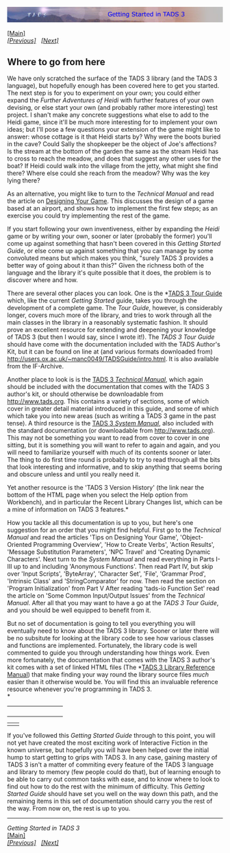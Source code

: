 ---
---
<div class="topbar">

[<img src="topbar.jpg" data-border="0" />](index.html)

</div>

<div class="main">

[\[Main\]](index.html)  
*[\[Previous\]](easingtestinganddebugging.html)
  [\[Next\]](appendixa-actionmessagepropert.html)*

## Where to go from here

We have only scratched the surface of the TADS 3 library (and the TADS 3
language), but hopefully enough has been covered here to get you
started. The next step is for you to experiment on your own; you could
either expand the *Further Adventures of Heidi* with further features of
your own devising, or else start your own (and probably rather more
interesting) test project. I shan't make any concrete suggestions what
else to add to the Heidi game, since it'll be much more interesting for
to implement your own ideas; but I'll pose a few questions your
extension of the game might like to answer: whose cottage is it that
Heidi starts by? Why were the boots buried in the cave? Could Sally the
shopkeeper be the object of Joe's affections? Is the stream at the
bottom of the garden the same as the stream Heidi has to cross to reach
the meadow, and does that suggest any other uses for the boat? If Heidi
could walk into the village from the jetty, what might she find there?
Where else could she reach from the meadow? Why was the key lying
there?  
  
As an alternative, you might like to turn to the *Technical Manual* and
read the article on
<a href="../techman/t3design.html" target="_top">Designing Your Game</a>.
This discusses the design of a game based at an airport, and shows how
to implement the first few steps; as an exercise you could try
implementing the rest of the game.  
  
If you start following your own inventiveness, either by expanding the
*Heidi* game or by writing your own, sooner or later (probably the
former) you'll come up against something that hasn't been covered in
this *Getting Started Guide*, or else come up against something that you
can manage by some convoluted means but which makes you think, "surely
TADS 3 provides a better way of going about it than this?" Given the
richness both of the language and the library it's quite possible that
it does, the problem is to discover where and how.  
  
There are several other places you can look. One is the
*<a href="../tourguide/index.html" target="_top">TADS 3 Tour Guide</a>
which, like the current *Getting Started* guide, takes you through the
development of a complete game. The *Tour Guide*, however, is
considerably longer, covers much more of the library, and tries to work
through all the main classes in the library in a reasonably systematic
fashion. It should prove an excellent resource for extending and
deepening your knowledge of TADS 3 (but then I would say, since I wrote
it!). The *TADS 3 Tour Guide* should have come with the documentation
included with the TADS Author's Kit, but it can be found on line at (and
various formats downloaded from)
<a href="%20http://users.ox.ac.uk/~manc0049/TADSGuide/intro.html%20"
target="_top">http://users.ox.ac.uk/~manc0049/TADSGuide/intro.html</a>.
It is also available from the IF-Archive.  
  
Another place to look is is the
<a href="../techman/cover.html" target="_top">TADS 3 <em>Technical
Manual</em></a>, which again should be included with the documentation
that comes with the TADS 3 author's kit, or should otherwise be
downloadable from <a href="%20http://www.tads.org%20"
target="_top">http://www.tads.org</a>. This contains a variety of
sections, some of which cover in greater detail material introduced in
this guide, and some of which which take you into new areas (such as
writing a TADS 3 game in the past tense). A third resource is the
<a href="../sysman/toc.html" target="_top">TADS 3 <em>System
Manual</em></a>, also included with the standard documentation (or
downloadable from
<a href="http://www.tads.org" target="_top">http://www.tads.org</a>).
This may not be something you want to read from cover to cover in one
sitting, but it is something you will want to refer to again and again,
and you will need to familiarize yourself with much of its contents
sooner or later. The thing to do first time round is probably to try to
read through all the bits that look interesting and informative, and to
skip anything that seems boring and obscure unless and until you really
need it.  
  
Yet another resource is the 'TADS 3 Version History' (the link near the
bottom of the HTML page when you select the Help option from Workbench),
and in particular the Recent Library Changes list, which can be a mine
of information on TADS 3 features.*

How you tackle all this documentation is up to you, but here's one
suggestion for an order that you might find helpful. First go to the
*Technical Manual* and read the articles 'Tips on Designing Your Game',
'Object-Oriented Programming Overview', 'How to Create Verbs', 'Action
Results', 'Message Substitution Parameters', 'NPC Travel' and 'Creating
Dynamic Characters'. Next turn to the *System Manual* and read
everything in Parts I-III up to and including 'Anonymous Functions'.
Then read Part IV, but skip over 'Input Scripts', 'ByteArray',
'Character Set', 'File', 'Grammar Prod', 'Intrinsic Class' and
'StringComparator' for now. Then read the section on 'Program
Initialization' from Part V After reading 'tads-io Function Set' read
the article on 'Some Common Input/Output Issues' from the *Technical
Manual*. After all that you may want to have a go at the *TADS 3 Tour
Guide*, and you should be well equipped to benefit from it.

But no set of documentation is going to tell you everything you will
eventually need to know about the TADS 3 library. Sooner or later there
will be no subsitute for looking at the library code to see how various
classes and functions are implemented. Fortunately, the library code is
well commented to guide you through understanding how things work. Even
more fortunately, the documentation that comes with the TADS 3 author's
kit comes with a set of linked HTML files (The
*<a href="../libref/index.html" target="_top">TADS 3 Library Reference
Manual</a>) that make finding your way round the library source files
*much* easier than it otherwise would be. You will find this an
invaluable reference resource whenever you're programming in TADS 3.  
*

<table data-border="0" data-cellpadding="0" data-cellspacing="0">
<colgroup>
<col style="width: 50%" />
<col style="width: 50%" />
</colgroup>
<tbody>
<tr data-valign="TOP">
<td width="51"></td>
<td> <br />
</td>
</tr>
</tbody>
</table>

|     |     |
|-----|-----|
|     |     |

If you've followed this *Getting Started Guide* through to this point,
you will not yet have created the most exciting work of Interactive
Fiction in the known universe, but hopefully you will have been helped
over the initial hump to start getting to grips with TADS 3. In any
case, gaining mastery of TADS 3 isn't a matter of commiting every
feature of the TADS 3 language and library to memory (few people could
do that), but of learning enough to be able to carry out common tasks
with ease, and to know where to look to find out how to do the rest with
the minimum of difficulty. This *Getting Started Guide* should have set
you well on the way down this path, and the remaining items in this set
of documentation should carry you the rest of the way. From now on, the
rest is up to you.  
  

------------------------------------------------------------------------

*Getting Started in TADS 3*  
[\[Main\]](index.html)  
*[\[Previous\]](easingtestinganddebugging.html)
  [\[Next\]](appendixa-actionmessagepropert.html)*

</div>
